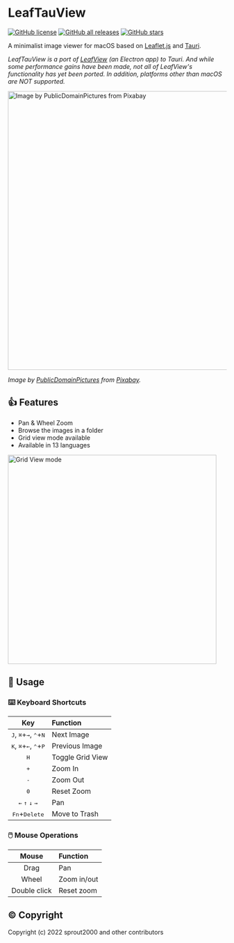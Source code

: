 # LeafTauView

[![GitHub license](https://img.shields.io/github/license/sprout2000/leafview-tauri)](https://github.com/sprout2000/leafview-tauri/blob/main/LICENSE.md)
[![GitHub all releases](https://img.shields.io/github/downloads/sprout2000/leafview-tauri/total)](https://github.com/sprout2000/leafview-tauri/releases)
[![GitHub stars](https://img.shields.io/github/stars/sprout2000/leafview-tauri)](https://github.com/sprout2000/leafview-tauri/stargazers)

A minimalist image viewer for macOS based on [Leaflet.js](https://leafletjs.com/) and [Tauri](https://tauri.studio/).

_LeafTauView is a port of [LeafView](https://github.com/sprout2000/leafview#readme) (an Electron app) to Tauri. And while some performance gains have been made, not all of LeafView's functionality has yet been ported. In addition, platforms other than macOS are NOT supported._

<img width="640" alt="Image by PublicDomainPictures from Pixabay" src="https://user-images.githubusercontent.com/52094761/200149724-627958fa-d4f0-4ad1-8e26-046bbc29a689.png">

_Image by <a href="https://pixabay.com/ja/users/publicdomainpictures-14/?utm_source=link-attribution&amp;utm_medium=referral&amp;utm_campaign=image&amp;utm_content=163480">PublicDomainPictures</a> from <a href="https://pixabay.com/ja//?utm_source=link-attribution&amp;utm_medium=referral&amp;utm_campaign=image&amp;utm_content=163480">Pixabay</a>._

## :thumbsup: Features

- Pan & Wheel Zoom
- Browse the images in a folder
- Grid view mode available
- Available in 13 languages

<img width="480" alt="Grid View mode" src="https://user-images.githubusercontent.com/52094761/211186666-f0c6b745-acdc-456e-be3f-84525249ba34.png">

## :green_book: Usage

### :keyboard: Keyboard Shortcuts

|                                Key                                 | Function         |
| :----------------------------------------------------------------: | :--------------- |
| <kbd>J</kbd>, <kbd>⌘</kbd>+<kbd>→</kbd>, <kbd>⌃</kbd>+<kbd>N</kbd> | Next Image       |
| <kbd>K</kbd>, <kbd>⌘</kbd>+<kbd>←</kbd>, <kbd>⌃</kbd>+<kbd>P</kbd> | Previous Image   |
|                            <kbd>H</kbd>                            | Toggle Grid View |
|                            <kbd>+</kbd>                            | Zoom In          |
|                            <kbd>-</kbd>                            | Zoom Out         |
|                            <kbd>0</kbd>                            | Reset Zoom       |
|        <kbd>←</kbd> <kbd>↑</kbd> <kbd>↓</kbd> <kbd>→</kbd>         | Pan              |
|                  <kbd>Fn</kbd>+<kbd>Delete</kbd>                   | Move to Trash    |

### :computer_mouse: Mouse Operations

|    Mouse     | Function    |
| :----------: | :---------- |
|     Drag     | Pan         |
|    Wheel     | Zoom in/out |
| Double click | Reset zoom  |

## :copyright: Copyright

Copyright (c) 2022 sprout2000 and other contributors
